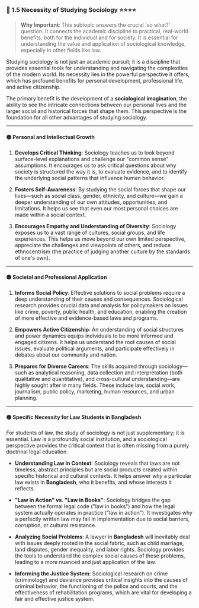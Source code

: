 ### 📌 1.5 Necessity of Studying Sociology ⭐⭐⭐⭐

> **Why Important**: This subtopic answers the crucial 'so what?' question. It connects the academic discipline to practical, real-world benefits, both for the individual and for society. It is essential for understanding the value and application of sociological knowledge, especially in other fields like law.

Studying sociology is not just an academic pursuit; it is a discipline that provides essential tools for understanding and navigating the complexities of the modern world. Its necessity lies in the powerful perspective it offers, which has profound benefits for personal development, professional life, and active citizenship.

The primary benefit is the development of a **sociological imagination**, the ability to see the intricate connections between our personal lives and the larger social and historical forces that shape them. This perspective is the foundation for all other advantages of studying sociology.

---

#### 🟡 Personal and Intellectual Growth

1. **Develops Critical Thinking**: Sociology teaches us to look beyond surface-level explanations and challenge our "common sense" assumptions. It encourages us to ask critical questions about why society is structured the way it is, to evaluate evidence, and to identify the underlying social patterns that influence human behavior.
    
2. **Fosters Self-Awareness**: By studying the social forces that shape our lives—such as social class, gender, ethnicity, and culture—we gain a deeper understanding of our own attitudes, opportunities, and limitations. It helps us see that even our most personal choices are made within a social context.
    
3. **Encourages Empathy and Understanding of Diversity**: Sociology exposes us to a vast range of cultures, social groups, and life experiences. This helps us move beyond our own limited perspective, appreciate the challenges and viewpoints of others, and reduce ethnocentrism (the practice of judging another culture by the standards of one's own).
    

---

#### 🟡 Societal and Professional Application

1. **Informs Social Policy**: Effective solutions to social problems require a deep understanding of their causes and consequences. Sociological research provides crucial data and analysis for policymakers on issues like crime, poverty, public health, and education, enabling the creation of more effective and evidence-based laws and programs.
    
2. **Empowers Active Citizenship**: An understanding of social structures and power dynamics equips individuals to be more informed and engaged citizens. It helps us understand the root causes of social issues, evaluate political arguments, and participate effectively in debates about our community and nation.
    
3. **Prepares for Diverse Careers**: The skills acquired through sociology—such as analytical reasoning, data collection and interpretation (both qualitative and quantitative), and cross-cultural understanding—are highly sought after in many fields. These include law, social work, journalism, public policy, marketing, human resources, and urban planning.
    

---

#### 🟡 Specific Necessity for Law Students in Bangladesh

For students of law, the study of sociology is not just supplementary; it is essential. Law is a profoundly social institution, and a sociological perspective provides the critical context that is often missing from a purely doctrinal legal education.

- **Understanding Law in Context**: Sociology reveals that laws are not timeless, abstract principles but are social products created within specific historical and cultural contexts. It helps answer _why_ a particular law exists in **Bangladesh**, who it benefits, and whose interests it reflects.
    
- **"Law in Action" vs. "Law in Books"**: Sociology bridges the gap between the formal legal code ("law in books") and how the legal system actually operates in practice ("law in action"). It investigates why a perfectly written law may fail in implementation due to social barriers, corruption, or cultural resistance.
    
- **Analyzing Social Problems**: A lawyer in **Bangladesh** will inevitably deal with issues deeply rooted in the social fabric, such as child marriage, land disputes, gender inequality, and labor rights. Sociology provides the tools to understand the complex social causes of these problems, leading to a more nuanced and just application of the law.
    
- **Informing the Justice System**: Sociological research on crime (criminology) and deviance provides critical insights into the causes of criminal behavior, the functioning of the police and courts, and the effectiveness of rehabilitation programs, which are vital for developing a fair and effective justice system.